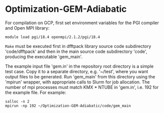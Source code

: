 # Optimization-GEM-Adiabatic

For compilation on GCP, first set environment variables for the PGI compiler and Open MPI library:
```
module load pgi/18.4 openmpi/2.1.2/pgi/18.4
```

`Make` must be executed first in dfftpack library source code subdirectory 'code/dfftpack' and then in the main source code subdirectory 'code', producing the executable 'gem_main'.

The example input file 'gem.in' in the repository root directory is a simple test case. Copy it to a separate directory, e.g. '~/test', where you want output files to be generated. Run 'gem_main' from this directory using the 'mpirun' wrapper, with appropriate calls to Slurm for job allocation. The number of mpi processes must match KMX * NTUBE in 'gem.in', i.e. 192 for the example file. For example:
```
salloc -n 2
mpirun -np 192 ~/Optimization-GEM-Adiabatic/code/gem_main
```
